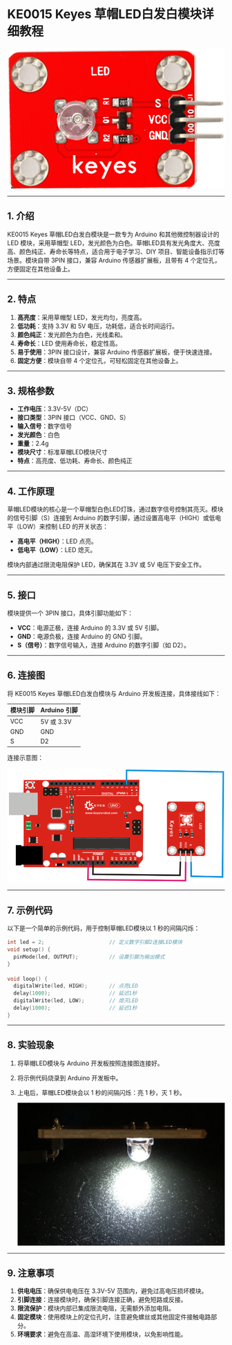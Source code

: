 # KE0015 Keyes 草帽LED白发白模块详细教程

![image-20250312152912501](media/image-20250312152912501.png)

---

## **1. 介绍**

KE0015 Keyes 草帽LED白发白模块是一款专为 Arduino 和其他微控制器设计的 LED 模块，采用草帽型 LED，发光颜色为白色。草帽LED具有发光角度大、亮度高、颜色纯正、寿命长等特点，适合用于电子学习、DIY 项目、智能设备指示灯等场景。模块自带 3PIN 接口，兼容 Arduino 传感器扩展板，且带有 4 个定位孔，方便固定在其他设备上。

---

## **2. 特点**

1. **高亮度**：采用草帽型 LED，发光均匀，亮度高。  
2. **低功耗**：支持 3.3V 和 5V 电压，功耗低，适合长时间运行。  
3. **颜色纯正**：发光颜色为白色，光线柔和。  
4. **寿命长**：LED 使用寿命长，稳定性高。  
5. **易于使用**：3PIN 接口设计，兼容 Arduino 传感器扩展板，便于快速连接。  
6. **固定方便**：模块自带 4 个定位孔，可轻松固定在其他设备上。

---

## **3. 规格参数**

- **工作电压**：3.3V-5V（DC）  
- **接口类型**：3PIN 接口（VCC、GND、S）  
- **输入信号**：数字信号  
- **发光颜色**：白色  
- **重量**：2.4g  
- **模块尺寸**：标准草帽LED模块尺寸  
- **特点**：高亮度、低功耗、寿命长、颜色纯正  

---

## **4. 工作原理**

草帽LED模块的核心是一个草帽型白色LED灯珠，通过数字信号控制其亮灭。模块的信号引脚（S）连接到 Arduino 的数字引脚，通过设置高电平（HIGH）或低电平（LOW）来控制 LED 的开关状态：  
- **高电平（HIGH）**：LED 点亮。  
- **低电平（LOW）**：LED 熄灭。  

模块内部通过限流电阻保护 LED，确保其在 3.3V 或 5V 电压下安全工作。

---

## **5. 接口**

模块提供一个 3PIN 接口，具体引脚功能如下：  
- **VCC**：电源正极，连接 Arduino 的 3.3V 或 5V 引脚。  
- **GND**：电源负极，连接 Arduino 的 GND 引脚。  
- **S（信号）**：数字信号输入，连接 Arduino 的数字引脚（如 D2）。  

---

## **6. 连接图**

将 KE0015 Keyes 草帽LED白发白模块与 Arduino 开发板连接，具体接线如下：  

| 模块引脚 | Arduino 引脚 |
|----------|--------------|
| VCC      | 5V 或 3.3V   |
| GND      | GND          |
| S        | D2           |

连接示意图：  

![image-20250312152929287](media/image-20250312152929287.png)

---

## **7. 示例代码**

以下是一个简单的示例代码，用于控制草帽LED模块以 1 秒的间隔闪烁：

```cpp
int led = 2;                     // 定义数字引脚2连接LED模块
void setup() {
  pinMode(led, OUTPUT);          // 设置引脚为输出模式
}

void loop() {
  digitalWrite(led, HIGH);       // 点亮LED
  delay(1000);                   // 延迟1秒
  digitalWrite(led, LOW);        // 熄灭LED
  delay(1000);                   // 延迟1秒
}
```

---

## **8. 实验现象**

1. 将草帽LED模块与 Arduino 开发板按照连接图连接好。  

2. 将示例代码烧录到 Arduino 开发板中。  

3. 上电后，草帽LED模块会以 1 秒的间隔闪烁：亮 1 秒，灭 1 秒。  

	![image-20250319095521221](media/image-20250319095521221.png)

---

## **9. 注意事项**

1. **供电电压**：确保供电电压在 3.3V-5V 范围内，避免过高电压损坏模块。  
2. **引脚连接**：连接模块时，确保引脚连接正确，避免短路或反接。  
3. **限流保护**：模块内部已集成限流电阻，无需额外添加电阻。  
4. **固定模块**：使用模块上的定位孔时，注意避免螺丝或其他固定件接触电路部分。  
5. **环境要求**：避免在高温、高湿环境下使用模块，以免影响性能。  

